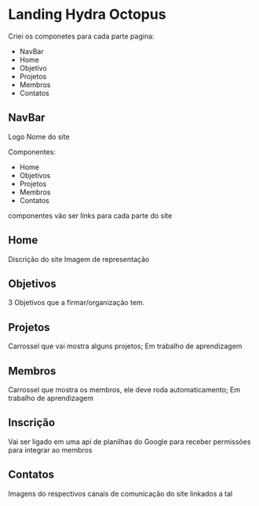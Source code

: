 # Landing Hydra Octopus 

Criei os componetes para cada parte pagina:
 - NavBar
 - Home
 - Objetivo
 - Projetos
 - Membros
 - Contatos

## NavBar

Logo
Nome do site

Componentes:
 - Home 
 - Objetivos
 - Projetos
 - Membros
 - Contatos

 componentes vão ser links para cada parte do site

## Home 

Discrição do site
Imagem de representação

## Objetivos

3 Objetivos que a firmar/organização tem.

## Projetos

Carrossel que vai mostra alguns projetos; Em trabalho de aprendizagem 

## Membros 

Carrossel que mostra os membros, ele deve roda automaticamento; Em trabalho de aprendizagem

## Inscrição 

Vai ser ligado em uma api de planilhas do Google para receber permissões para integrar ao membros

## Contatos

Imagens do respectivos canais de comunicação do site linkados a tal